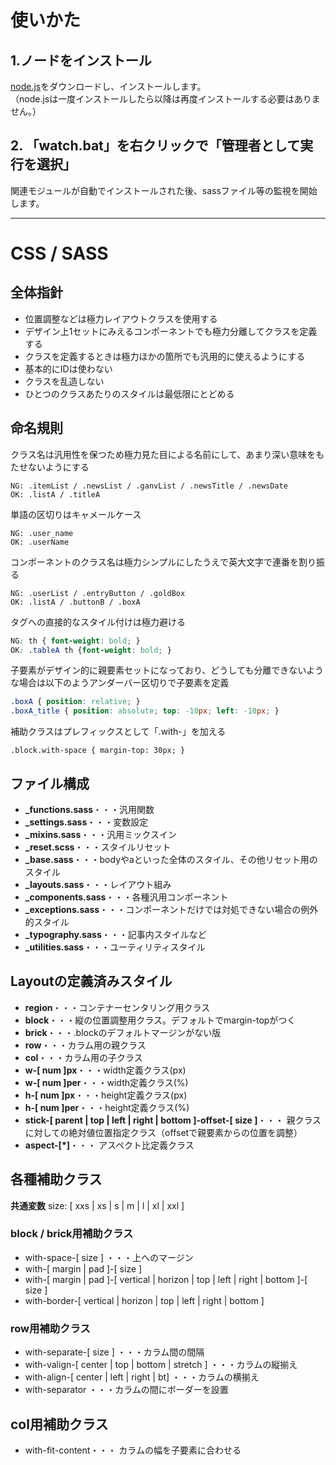 # 使いかた
## 1.ノードをインストール
[node.js](https://nodejs.org/ja/download/)をダウンロードし、インストールします。  
（node.jsは一度インストールしたら以降は再度インストールする必要はありません。）

## 2. 「watch.bat」を右クリックで「管理者として実行を選択」
関連モジュールが自動でインストールされた後、sassファイル等の監視を開始します。

---------------------------------------------------------------------
# CSS / SASS
## 全体指針
- 位置調整などは極力レイアウトクラスを使用する
- デザイン上1セットにみえるコンポーネントでも極力分離してクラスを定義する
- クラスを定義するときは極力ほかの箇所でも汎用的に使えるようにする
- 基本的にIDは使わない
- クラスを乱造しない
- ひとつのクラスあたりのスタイルは最低限にとどめる

## 命名規則
クラス名は汎用性を保つため極力見た目による名前にして、あまり深い意味をもたせないようにする
```
NG: .itemList / .newsList / .ganvList / .newsTitle / .newsDate
OK: .listA / .titleA
```
単語の区切りはキャメールケース
```
NG: .user_name
OK: .userName
```
コンポーネントのクラス名は極力シンプルにしたうえで英大文字で連番を割り振る
```
NG: .userList / .entryButton / .goldBox
OK: .listA / .buttonB / .boxA
```
タグへの直接的なスタイル付けは極力避ける
```css
NG: th { font-weight: bold; }
OK: .tableA th {font-weight: bold; }
```
子要素がデザイン的に親要素セットになっており、どうしても分離できないような場合は以下のようアンダーバー区切りで子要素を定義
```css
.boxA { position: relative; }
.boxA_title { position: absolute; top: -10px; left: -10px; }
```
補助クラスはプレフィックスとして「.with-」を加える
```
.block.with-space { margin-top: 30px; }
```

## ファイル構成
- **_functions.sass**・・・汎用関数
- **_settings.sass**・・・変数設定
- **_mixins.sass**・・・汎用ミックスイン
- **_reset.scss**・・・スタイルリセット
- **_base.sass**・・・bodyやaといった全体のスタイル、その他リセット用のスタイル
- **_layouts.sass**・・・レイアウト組み
- **_components.sass**・・・各種汎用コンポーネント
- **_exceptions.sass**・・・コンポーネントだけでは対処できない場合の例外的スタイル
- **_typography.sass**・・・記事内スタイルなど
- **_utilities.sass**・・・ユーティリティスタイル

## Layoutの定義済みスタイル

- **region**・・・コンテナーセンタリング用クラス
- **block**・・・縦の位置調整用クラス。デフォルトでmargin-topがつく
- **brick**・・・.blockのデフォルトマージンがない版
- **row**・・・カラム用の親クラス
- **col**・・・カラム用の子クラス
- **w-[ num ]px**・・・width定義クラス(px)
- **w-[ num ]per**・・・width定義クラス(%)
- **h-[ num ]px**・・・height定義クラス(px)
- **h-[ num ]per**・・・height定義クラス(%)
- **stick-[ parent | top | left | right | bottom ]-offset-[ size ]**・・・ 親クラスに対しての絶対値位置指定クラス（offsetで親要素からの位置を調整）
- **aspect-[*]**・・・ アスペクト比定義クラス

## 各種補助クラス
**共通変数** 
size: [ xxs | xs | s | m | l | xl | xxl ]

### block / brick用補助クラス
- with-space-[ size ] ・・・上へのマージン
- with-[ margin | pad ]-[ size ] 
- with-[ margin | pad ]-[ vertical | horizon | top | left | right | bottom ]-[ size ]
- with-border-[ vertical | horizon | top | left | right | bottom ]

### row用補助クラス
- with-separate-[ size ] ・・・カラム間の間隔
- with-valign-[ center | top | bottom | stretch ] ・・・カラムの縦揃え
- with-align-[ center | left | right | bt] ・・・カラムの横揃え
- with-separator ・・・カラムの間にボーダーを設置

## col用補助クラス
- with-fit-content・・・ カラムの幅を子要素に合わせる
